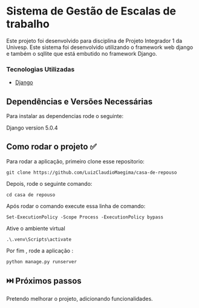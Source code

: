 

# Sistema de Gestão de Escalas de trabalho

Este projeto foi desenvolvido para disciplina de Projeto Integrador 1 da Univesp. Este sistema foi desenvolvido utilizando  o framework web django e também o sqllite que está embutido no framework Django.



### Tecnologias Utilizadas


* [Django](https://www.djangoproject.com/)

  
  
## Dependências e Versões Necessárias

Para instalar as dependencias rode o seguinte:


Django version 5.0.4

## Como rodar o projeto ✅


Para rodar a aplicação, primeiro clone esse repositorio:

```
git clone https://github.com/LuizClaudioMaegima/casa-de-repouso
```

Depois, rode o seguinte comando:

```
cd casa de repouso
```
Após rodar o comando execute essa linha de comando:

```
Set-ExecutionPolicy -Scope Process -ExecutionPolicy bypass
```
Ative o ambiente virtual
```
.\.venv\Scripts\activate
```
Por fim , rode a aplicação :
```
python manage.py runserver
```




## ⏭️ Próximos passos

Pretendo melhorar o projeto, adicionando funcionalidades.
